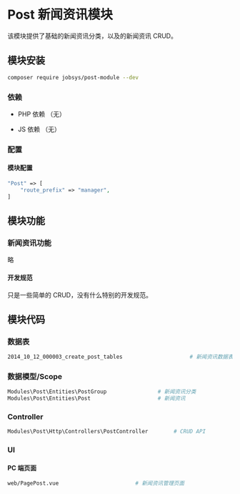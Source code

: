 # **Post** 新闻资讯模块

该模块提供了基础的新闻资讯分类，以及的新闻资讯 CRUD。

## 模块安装

```bash
composer require jobsys/post-module --dev
```

### 依赖

- PHP 依赖 （无）

- JS 依赖 （无）

### 配置

#### 模块配置

```php
"Post" => [
    "route_prefix" => "manager",                                                    // 路由前缀
]
```

## 模块功能

### 新闻资讯功能

略

#### 开发规范

只是一些简单的 CRUD，没有什么特别的开发规范。

## 模块代码

### 数据表

```bash
2014_10_12_000003_create_post_tables                     # 新闻资讯数据表
```

### 数据模型/Scope

```bash
Modules\Post\Entities\PostGroup                # 新闻资讯分类
Modules\Post\Entities\Post                     # 新闻资讯
```

### Controller

```bash
Modules\Post\Http\Controllers\PostController        # CRUD API
```

### UI

#### PC 端页面

```bash
web/PagePost.vue                        # 新闻资讯管理页面
```
